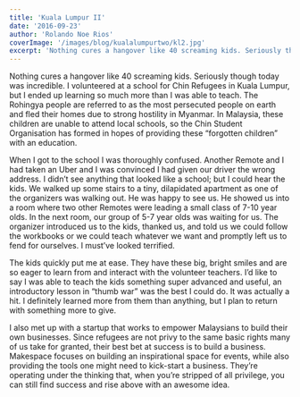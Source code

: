 ```yaml
---
title: 'Kuala Lumpur II'
date: '2016-09-23'
author: 'Rolando Noe Rios'
coverImage: '/images/blog/kualalumpurtwo/kl2.jpg'
excerpt: 'Nothing cures a hangover like 40 screaming kids. Seriously though today was incredible. I volunteered at a school for Chin Refugees in Kuala Lumpur, but I ended up learning so much more than I was able to teach. The Rohingya people are referred to as the most persecuted people on earth and fled their homes due to strong hostility in Myanmar. In Malaysia, these children are unable to attend local schools, so the Chin Student Organisation has formed in hopes of providing these “forgotten children” with an education.'
---
```


Nothing cures a hangover like 40 screaming kids. Seriously though today was incredible. I volunteered at a school for Chin Refugees in Kuala Lumpur, but I ended up learning so much more than I was able to teach. The Rohingya people are referred to as the most persecuted people on earth and fled their homes due to strong hostility in Myanmar. In Malaysia, these children are unable to attend local schools, so the Chin Student Organisation has formed in hopes of providing these “forgotten children” with an education.

When I got to the school I was thoroughly confused. Another Remote and I had taken an Uber and I was convinced I had given our driver the wrong address. I didn’t see anything that looked like a school; but I could hear the kids. We walked up some stairs to a tiny, dilapidated apartment as one of the organizers was walking out. He was happy to see us. He showed us into a room where two other Remotes were leading a small class of 7-10 year olds. In the next room, our group of 5-7 year olds was waiting for us. The organizer introduced us to the kids, thanked us, and told us we could follow the workbooks or we could teach whatever we want and promptly left us to fend for ourselves. I must’ve looked terrified.

The kids quickly put me at ease. They have these big, bright smiles and are so eager to learn from and interact with the volunteer teachers. I’d like to say I was able to teach the kids something super advanced and useful, an introductory lesson in “thumb war” was the best I could do. It was actually a hit. I definitely learned more from them than anything, but I plan to return with something more to give.

I also met up with a startup that works to empower Malaysians to build their own businesses. Since refugees are not privy to the same basic rights many of us take for granted, their best bet at success is to build a business. Makespace focuses on building an inspirational space for events, while also providing the tools one might need to kick-start a business. They’re operating under the thinking that, when you’re stripped of all privilege, you can still find success and rise above with an awesome idea.


